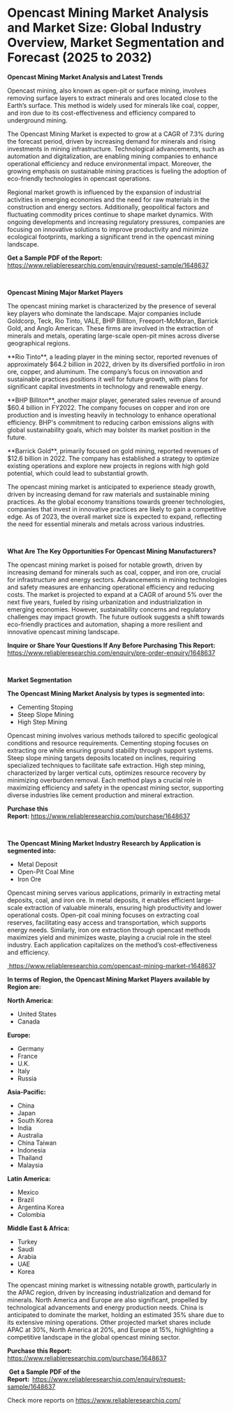 <p><h1>Opencast Mining Market Analysis and Market Size: Global Industry Overview, Market Segmentation and Forecast (2025 to 2032)</h1></p><p><strong>Opencast Mining Market Analysis and Latest Trends</strong></p>
<p><p>Opencast mining, also known as open-pit or surface mining, involves removing surface layers to extract minerals and ores located close to the Earth’s surface. This method is widely used for minerals like coal, copper, and iron due to its cost-effectiveness and efficiency compared to underground mining.</p><p>The Opencast Mining Market is expected to grow at a CAGR of 7.3% during the forecast period, driven by increasing demand for minerals and rising investments in mining infrastructure. Technological advancements, such as automation and digitalization, are enabling mining companies to enhance operational efficiency and reduce environmental impact. Moreover, the growing emphasis on sustainable mining practices is fueling the adoption of eco-friendly technologies in opencast operations.</p><p>Regional market growth is influenced by the expansion of industrial activities in emerging economies and the need for raw materials in the construction and energy sectors. Additionally, geopolitical factors and fluctuating commodity prices continue to shape market dynamics. With ongoing developments and increasing regulatory pressures, companies are focusing on innovative solutions to improve productivity and minimize ecological footprints, marking a significant trend in the opencast mining landscape.</p></p>
<p><strong>Get a Sample PDF of the Report:&nbsp;</strong> <a href="https://www.reliableresearchiq.com/enquiry/request-sample/1648637?utm_campaign=3080&utm_medium=2&utm_source=Github&utm_content=ia&utm_term=09032025&utm_id=opencast-mining">https://www.reliableresearchiq.com/enquiry/request-sample/1648637</a></p>
<p>&nbsp;</p>
<p><strong>Opencast Mining Major Market Players</strong></p>
<p><p>The opencast mining market is characterized by the presence of several key players who dominate the landscape. Major companies include Goldcorp, Teck, Rio Tinto, VALE, BHP Billiton, Freeport-McMoran, Barrick Gold, and Anglo American. These firms are involved in the extraction of minerals and metals, operating large-scale open-pit mines across diverse geographical regions.</p><p>**Rio Tinto**, a leading player in the mining sector, reported revenues of approximately $64.2 billion in 2022, driven by its diversified portfolio in iron ore, copper, and aluminum. The company’s focus on innovation and sustainable practices positions it well for future growth, with plans for significant capital investments in technology and renewable energy.</p><p>**BHP Billiton**, another major player, generated sales revenue of around $60.4 billion in FY2022. The company focuses on copper and iron ore production and is investing heavily in technology to enhance operational efficiency. BHP's commitment to reducing carbon emissions aligns with global sustainability goals, which may bolster its market position in the future.</p><p>**Barrick Gold**, primarily focused on gold mining, reported revenues of $12.6 billion in 2022. The company has established a strategy to optimize existing operations and explore new projects in regions with high gold potential, which could lead to substantial growth.</p><p>The opencast mining market is anticipated to experience steady growth, driven by increasing demand for raw materials and sustainable mining practices. As the global economy transitions towards greener technologies, companies that invest in innovative practices are likely to gain a competitive edge. As of 2023, the overall market size is expected to expand, reflecting the need for essential minerals and metals across various industries.</p></p>
<p>&nbsp;</p>
<p><strong>What Are The Key Opportunities For Opencast Mining Manufacturers?</strong></p>
<p><p>The opencast mining market is poised for notable growth, driven by increasing demand for minerals such as coal, copper, and iron ore, crucial for infrastructure and energy sectors. Advancements in mining technologies and safety measures are enhancing operational efficiency and reducing costs. The market is projected to expand at a CAGR of around 5% over the next five years, fueled by rising urbanization and industrialization in emerging economies. However, sustainability concerns and regulatory challenges may impact growth. The future outlook suggests a shift towards eco-friendly practices and automation, shaping a more resilient and innovative opencast mining landscape.</p></p>
<p><strong>Inquire or Share Your Questions If Any Before Purchasing This Report:</strong> <a href="https://www.reliableresearchiq.com/enquiry/pre-order-enquiry/1648637?utm_campaign=3080&utm_medium=2&utm_source=Github&utm_content=ia&utm_term=09032025&utm_id=opencast-mining">https://www.reliableresearchiq.com/enquiry/pre-order-enquiry/1648637</a></p>
<p>&nbsp;</p>
<p><strong>Market Segmentation</strong></p>
<p><strong>The Opencast Mining Market Analysis by types is segmented into:</strong></p>
<p><ul><li>Cementing Stoping</li><li>Steep Slope Mining</li><li>High Step Mining</li></ul></p>
<p><p>Opencast mining involves various methods tailored to specific geological conditions and resource requirements. Cementing stoping focuses on extracting ore while ensuring ground stability through support systems. Steep slope mining targets deposits located on inclines, requiring specialized techniques to facilitate safe extraction. High step mining, characterized by larger vertical cuts, optimizes resource recovery by minimizing overburden removal. Each method plays a crucial role in maximizing efficiency and safety in the opencast mining sector, supporting diverse industries like cement production and mineral extraction.</p></p>
<p><strong>Purchase this Report:&nbsp;</strong><a href="https://www.reliableresearchiq.com/purchase/1648637?utm_campaign=3080&utm_medium=2&utm_source=Github&utm_content=ia&utm_term=09032025&utm_id=opencast-mining">https://www.reliableresearchiq.com/purchase/1648637</a></p>
<p>&nbsp;</p>
<p><strong>The Opencast Mining Market Industry Research by Application is segmented into:</strong></p>
<p><ul><li>Metal Deposit</li><li>Open-Pit Coal Mine</li><li>Iron Ore</li></ul></p>
<p><p>Opencast mining serves various applications, primarily in extracting metal deposits, coal, and iron ore. In metal deposits, it enables efficient large-scale extraction of valuable minerals, ensuring high productivity and lower operational costs. Open-pit coal mining focuses on extracting coal reserves, facilitating easy access and transportation, which supports energy needs. Similarly, iron ore extraction through opencast methods maximizes yield and minimizes waste, playing a crucial role in the steel industry. Each application capitalizes on the method’s cost-effectiveness and efficiency.</p></p>
<p><a href="https://www.reliableresearchiq.com/opencast-mining-market-r1648637?utm_campaign=3080&utm_medium=2&utm_source=Github&utm_content=ia&utm_term=09032025&utm_id=opencast-mining">&nbsp;https://www.reliableresearchiq.com/opencast-mining-market-r1648637</a></p>
<p><strong>In terms of Region, the Opencast Mining Market Players available by Region are:</strong></p>
<p>
    <p> <strong> North America: </strong>
        <ul>
            <li>United States</li>
            <li>Canada</li>
        </ul>
        </p> 
    <p> <strong> Europe: </strong>
        <ul>
            <li>Germany</li>
            <li>France</li>
            <li>U.K.</li>
            <li>Italy</li>
            <li>Russia</li>
        </ul>
        </p> 
    <p> <strong> Asia-Pacific: </strong>
        <ul>
            <li>China</li>
            <li>Japan</li>
            <li>South Korea</li>
            <li>India</li>
            <li>Australia</li>
            <li>China Taiwan</li>
            <li>Indonesia</li>
            <li>Thailand</li>
            <li>Malaysia</li>
        </ul>
        </p> 
    <p> <strong> Latin America: </strong>
        <ul>
            <li>Mexico</li>
            <li>Brazil</li>
            <li>Argentina Korea</li>
            <li>Colombia</li>
        </ul>
        </p> 
    <p> <strong> Middle East & Africa: </strong>
        <ul>
            <li>Turkey</li>
            <li>Saudi</li>
            <li>Arabia</li>
            <li>UAE</li>
            <li>Korea</li>
        </ul>
    </p>
    </p>
<p><p>The opencast mining market is witnessing notable growth, particularly in the APAC region, driven by increasing industrialization and demand for minerals. North America and Europe are also significant, propelled by technological advancements and energy production needs. China is anticipated to dominate the market, holding an estimated 35% share due to its extensive mining operations. Other projected market shares include APAC at 30%, North America at 20%, and Europe at 15%, highlighting a competitive landscape in the global opencast mining sector.</p></p>
<p><strong>Purchase this Report: </strong><a href="https://www.reliableresearchiq.com/purchase/1648637?utm_campaign=3080&utm_medium=2&utm_source=Github&utm_content=ia&utm_term=09032025&utm_id=opencast-mining">https://www.reliableresearchiq.com/purchase/1648637</a></p>
<p>&nbsp;<strong>Get a Sample PDF of the Report:&nbsp;&nbsp;</strong><a href="https://www.reliableresearchiq.com/enquiry/request-sample/1648637?utm_campaign=3080&utm_medium=2&utm_source=Github&utm_content=ia&utm_term=09032025&utm_id=opencast-mining">https://www.reliableresearchiq.com/enquiry/request-sample/1648637</a></p>
<p><strong></strong></p>
<p>Check more reports on <a href="https://www.reliableresearchiq.com/?utm_campaign=3080&utm_medium=2&utm_source=Github&utm_content=ia&utm_term=09032025&utm_id=opencast-mining">https://www.reliableresearchiq.com/</a></p>